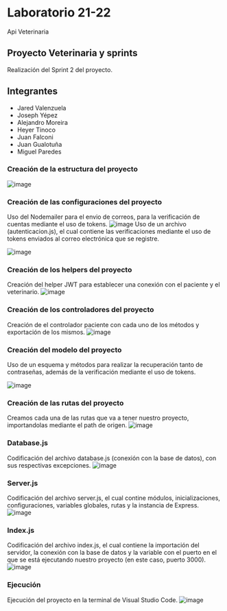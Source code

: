 # Laboratorio 21-22
Api Veterinaria
## Proyecto Veterinaria y sprints
Realización del Sprint 2 del proyecto.
## Integrantes
* Jared Valenzuela
* Joseph Yépez
* Alejandro Moreira
* Heyer Tinoco
* Juan Falconi
* Juan Gualotuña
* Miguel Paredes
### Creación de la estructura del proyecto
![image](https://github.com/Alejandro-Moreira/api-veterinaria/assets/117743484/f5cd3192-fc61-4f88-98a7-4a7ceec7223e)
### Creación de las configuraciones del proyecto
Uso del Nodemailer para el envio de correos, para la verificación de cuentas mediante el uso de tokens.
![image](https://github.com/Alejandro-Moreira/Veterinaria/assets/117743484/92ed065a-9064-408a-8420-9d9e9c763638)
Uso de un archivo (autenticacion.js), el cual contiene las verificaciones mediante el uso de tokens enviados al correo electrónica que se registre.

![image](https://github.com/Alejandro-Moreira/Veterinaria/assets/117743484/9ed959b4-a5d3-487c-ac47-b3f449e96cb3)
### Creación de los helpers del proyecto
Creación del helper JWT para establecer una conexión con el paciente y el veterinario.
![image](https://github.com/Alejandro-Moreira/Veterinaria/assets/117743484/7dde7587-d9d1-475f-8798-ad3cec9d38f4)
### Creación de los controladores del proyecto
Creación de el controlador paciente con cada uno de los métodos y exportación de los mismos.
![image](https://github.com/Alejandro-Moreira/Veterinaria/assets/117743484/f96a28dd-6295-4799-ae82-77aaf1efa378)
### Creación del modelo del proyecto
Uso de un esquema y métodos para realizar la recuperación tanto de contraseñas, además de la verificación mediante el uso de tokens.

![image](https://github.com/Alejandro-Moreira/Veterinaria/assets/117743484/69cbe6b0-cd83-4f6a-8d63-ea04e3e04e70)
### Creación de las rutas del proyecto
Creamos cada una de las rutas que va a tener nuestro proyecto, importandolas mediante el path de origen.
![image](https://github.com/Alejandro-Moreira/Veterinaria/assets/117743484/f8ccb6c8-8f01-4fce-91d8-a132b4473f0f)
### Database.js
Codificación del archivo database.js (conexión con la base de datos), con sus respectivas excepciones.
![image](https://github.com/Alejandro-Moreira/api-veterinaria/assets/117743484/5c19d0b2-3754-4630-a450-23c804b2b6c5)
### Server.js
Codificación del archivo server.js, el cual contine módulos, inicializaciones, configuraciones, variables globales, rutas y la instancia de Express.
![image](https://github.com/Alejandro-Moreira/api-veterinaria/assets/117743484/6c6d7bf8-057c-4341-afa5-d515662576a1)
### Index.js
Codificación del archivo index.js, el cual contiene la importación del servidor, la conexión con la base de datos y la variable con el puerto en el que se está ejecutando nuestro proyecto (en este caso, puerto 3000).
![image](https://github.com/Alejandro-Moreira/api-veterinaria/assets/117743484/9a696f5c-77d2-4b41-b1d0-86c705ba3f09)
### Ejecución
Ejecución del proyecto en la terminal de Visual Studio Code.
![image](https://github.com/Alejandro-Moreira/api-veterinaria/assets/117743484/0dc01472-0beb-4834-8af8-bd041068d7c8)

